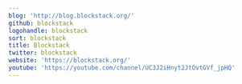 ```yaml
---
blog: 'http://blog.blockstack.org/'
github: blockstack
logohandle: blockstack
sort: blockstack
title: Blockstack
twitter: blockstack
website: 'https://blockstack.org/'
youtube: 'https://youtube.com/channel/UC3J2iHnyt2JtOvtGVf_jpHQ'
---
```

